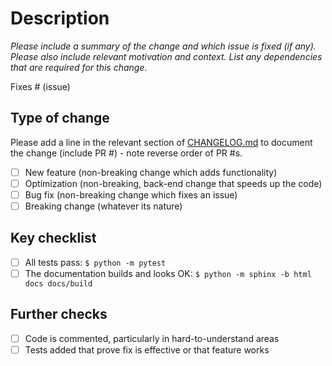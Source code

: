 # Description

*Please include a summary of the change and which issue is fixed (if any). Please also
include relevant motivation and context. List any dependencies that are required for
this change.*

Fixes # (issue)

## Type of change

Please add a line in the relevant section of
[CHANGELOG.md](https://github.com/EnergySystemsModellingLab/StarMuse/blob/development/CHANGELOG.md) to
document the change (include PR #) - note reverse order of PR #s.

- [ ] New feature (non-breaking change which adds functionality)
- [ ] Optimization (non-breaking, back-end change that speeds up the code)
- [ ] Bug fix (non-breaking change which fixes an issue)
- [ ] Breaking change (whatever its nature)

## Key checklist

- [ ] All tests pass: `$ python -m pytest`
- [ ] The documentation builds and looks OK: `$ python -m sphinx -b html docs docs/build`

## Further checks

- [ ] Code is commented, particularly in hard-to-understand areas
- [ ] Tests added that prove fix is effective or that feature works
